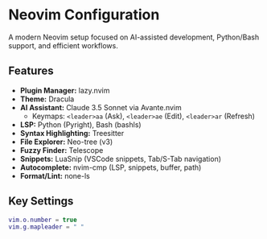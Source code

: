 # Neovim Configuration

A modern Neovim setup focused on AI-assisted development, Python/Bash support, and efficient workflows.

## Features

- **Plugin Manager:** lazy.nvim
- **Theme:** Dracula
- **AI Assistant:** Claude 3.5 Sonnet via Avante.nvim  
  - Keymaps: `<leader>aa` (Ask), `<leader>ae` (Edit), `<leader>ar` (Refresh)
- **LSP:** Python (Pyright), Bash (bashls)
- **Syntax Highlighting:** Treesitter
- **File Explorer:** Neo-tree (v3)
- **Fuzzy Finder:** Telescope
- **Snippets:** LuaSnip (VSCode snippets, Tab/S-Tab navigation)
- **Autocomplete:** nvim-cmp (LSP, snippets, buffer, path)
- **Format/Lint:** none-ls

## Key Settings

```lua
vim.o.number = true
vim.g.mapleader = " "
